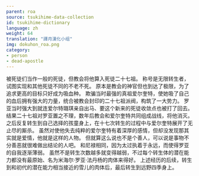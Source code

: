 ```yaml
---
parent: roa
source: tsukihime-data-collection
id: tsukihime-dictionary
language: zh
weight: 64
translation: "譯月漢化小组"
img: dokuhon_roa.png
category:
- person
- dead-apostle
---
```


被死徒们当作一般的死徒，但教会将他算入死徒二十七祖。
称号是无限转生者，试图实现和其他死徒不同的不老不死。
原本是教会的神官但也到达了极限，为了追求更高的目标只好成为吸血种。
欺骗当时最强的真祖爱尔奎特，使她吸了自己的血后拥有强大的力量，统合被教会封印的二十七祖派阀，构筑了一大势力。
罗亚当时强大到就连爱尔特璐琪亲自出马、要这个新来的死徒收敛点也被打了回去。
结果二十七祖对罗亚置之不理，数年后教会和爱尔奎特共同组成战线，将他消灭。
之后反复转生到自己选择的孩童身上，在十七次转生的过程中与爱尔奎特展开了无止尽的厮杀。
虽然对使他失去纯粹的爱尔奎特有着深厚的感情，但却没发现那其实就是爱情，他就是这样的人物。
但就算这么说也不是个善人，可以说是事物不分善恶就很难做出结论的人吧。
和尼禄相同，因为太过执着于永远，而使得罗亚的自我逐渐薄弱。
虽然不是转生次数越多就变得越弱，不过每个转生体的潜在能力都没有最原始、名为米海尔·罗亚·法丹杨的肉体来得好。
上述经历的后续，转生到和初代的潜在能力相当接近的雪儿的肉体后，最后转生到远野四季身上。
